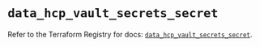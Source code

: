# `data_hcp_vault_secrets_secret`

Refer to the Terraform Registry for docs: [`data_hcp_vault_secrets_secret`](https://registry.terraform.io/providers/hashicorp/hcp/0.91.1/docs/data-sources/vault_secrets_secret).
